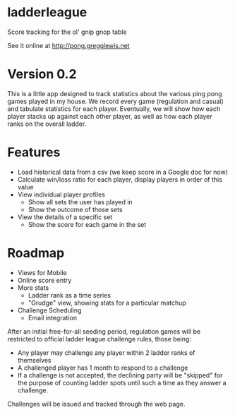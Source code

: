 # ladderleague
Score tracking for the ol' gnip gnop table

See it online at http://pong.gregglewis.net

Version 0.2
===========

This is a little app designed to track statistics about the various 
ping pong games played in my house. We record every game (regulation 
and casual) and tabulate statistics for each player. Eventually, we will
show how each player stacks up against each other player, as well as how 
each player ranks on the overall ladder.

Features
========
* Load historical data from a csv (we keep score in a Google doc for now)
* Calculate win/loss ratio for each player, display players in order of this value
* View individual player profiles
    * Show all sets the user has played in
    * Show the outcome of those sets
* View the details of a specific set
    * Show the score for each game in the set

Roadmap
=======
* Views for Mobile
* Online score entry
* More stats
   * Ladder rank as a time series
   * "Grudge" view, showing stats for a particular matchup
* Challenge Scheduling
   * Email integration

After an initial free-for-all seeding period, regulation games will be 
restricted to official ladder league challenge rules, those being:
  * Any player may challenge any player within 2 ladder ranks of themselves
  * A challenged player has 1 month to respond to a challenge
  * If a challenge is not accepted, the declining party will be "skipped" for the purpose of counting ladder spots until such a time as they answer a challenge.
  
  Challenges will be issued and tracked through the web page.

